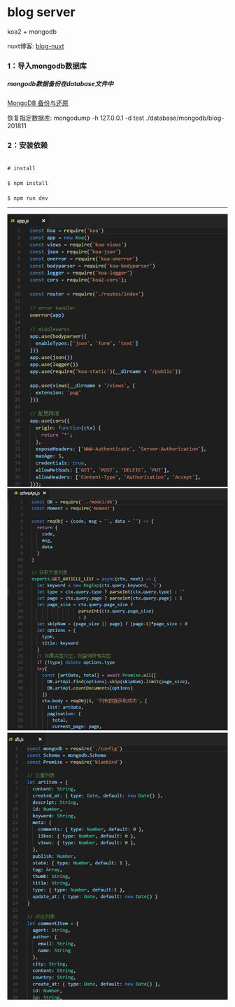 # blog server

koa2 + mongodb

nuxt博客: [blog-nuxt](https://github.com/LWD8/blog-nuxt)

### 1：导入mongodb数据库

##### mongodb数据备份在database文件中

[MongoDB 备份与还原](https://github.com/LWD8/blog-nuxt)

恢复指定数据库: mongodump -h 127.0.0.1 -d test ./database/mongodb/blog-201811


### 2：安装依赖

```javascript

# install

$ npm install

$ npm run dev
```
---

![](https://github.com/LWD8/blog-server/blob/master/public/images/1543822183(1).jpg)
![](https://github.com/LWD8/blog-server/blob/master/public/images/1543822169(1).jpg)
![](https://github.com/LWD8/blog-server/blob/master/public/images/1543822136(1).jpg)
